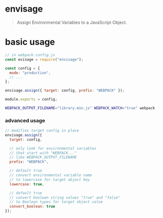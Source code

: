 # envisage
> Assign Environmental Variables to a JavaScript Object.

# basic usage

```js
// in webpack.config.js
const evisage = require("envisage");

const config = {
  mode: "production",
  // ...
};

envisage.assign({ target: config, prefix: "WEBPACK" });

module.exports = config;
```

```bash
WEBPACK_OUTPUT_FILENAME="library.min.js" WEBPACK_WATCH="true" webpack --config webpack.config.js
```

### advanced usage
```js
// modifies target config in place
envisage.assign({
  target: config,

  // only look for environmental variables
  // that start with "WEBPACK..."
  // like WEBPACK_OUTPUT_FILENAME  
  prefix: "WEBPACK",

  // default true
  // convert environmental variable name
  // to lowercase for target object key
  lowercase: true,

  // default true
  // convert boolean string values "true" and "false"
  // to Boolean types for target object value
  convert_boolean: true
});
```
